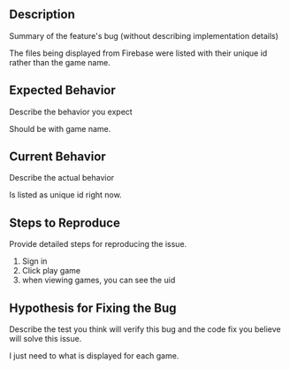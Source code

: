 ## Description

Summary of the feature's bug (without describing implementation details)

The files being displayed from Firebase were listed with their unique id rather than the game name.

## Expected Behavior

Describe the behavior you expect

Should be with game name. 

## Current Behavior

Describe the actual behavior

Is listed as unique id right now.

## Steps to Reproduce

Provide detailed steps for reproducing the issue.

1. Sign in
1. Click play game
1. when viewing games, you can see the uid

## Hypothesis for Fixing the Bug

Describe the test you think will verify this bug and the code fix you believe will solve this issue.

I just need to what is displayed for each game.